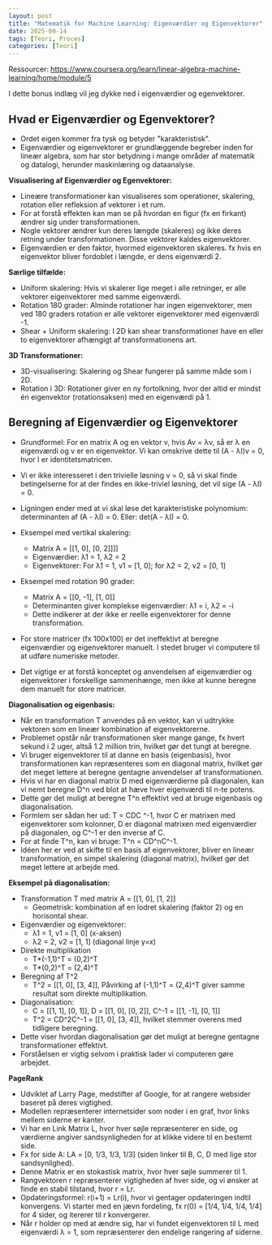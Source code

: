 ```yaml
---
layout: post
title: "Matematik for Machine Learning: Eigenværdier og Eigenvektorer"
date: 2025-09-14
tags: [Teori, Proces]
categories: [Teori]
---
```

Ressourcer:
https://www.coursera.org/learn/linear-algebra-machine-learning/home/module/5

I dette bonus indlæg vil jeg dykke ned i eigenværdier og egenvektorer.

## Hvad er Eigenværdier og Egenvektorer?
- Ordet eigen kommer fra tysk og betyder "karakteristisk".
- Eigenværdier og eigenvektorer er grundlæggende begreber inden for lineær algebra, som har stor betydning i mange områder af matematik og datalogi, herunder maskinlæring og dataanalyse.

**Visualisering af Eigenværdier og Egenvektorer:**
- Lineære transformationer kan visualiseres som operationer, skalering, rotation eller refleksion af vektorer i et rum.
- For at forstå effekten kan man se på hvordan en figur (fx en firkant) ændrer sig under transformationen.
- Nogle vektorer ændrer kun deres længde (skaleres) og ikke deres retning under transformationen. Disse vektorer kaldes eigenvektorer.
- Eigenværdien er den faktor, hvormed eigenvektoren skaleres. fx hvis en eigenvektor bliver fordoblet i længde, er dens eigenværdi 2.

**Særlige tilfælde:**
- Uniform skalering: Hvis vi skalerer lige meget i alle retninger, er alle vektorer eigenvektorer med samme eigenværdi.
- Rotation 180 grader: Alminde rotationer har ingen eigenvektorer, men ved 180 graders rotation er alle vektorer eigenvektorer med eigenværdi -1.
- Shear + Uniform skalering: I 2D kan shear transformationer have en eller to eigenvektorer afhængigt af transformationens art.

**3D Transformationer:**
- 3D-visualisering: Skalering og Shear fungerer på samme måde som i 2D.
- Rotation i 3D: Rotationer giver en ny fortolkning, hvor der altid er mindst én eigenvektor (rotationsaksen) med en eigenværdi på 1.

## Beregning af Eigenværdier og Eigenvektorer
- Grundformel: For en matrix A og en vektor v, hvis Av = λv, så er λ en eigenværdi og v er en eigenvektor. Vi kan omskrive dette til (A - λI)v = 0, hvor I er identitetsmatricen.
- Vi er ikke interesseret i den trivielle løsning v = 0, så vi skal finde betingelserne for at der findes en ikke-triviel løsning, det vil sige (A - λI) = 0.
- Ligningen ender med at vi skal løse det karakteristiske polynomium: determinanten af (A - λI) = 0. Eller: det(A - λI) = 0.
- Eksempel med vertikal skalering:
	- Matrix A = [[1, 0], [0, 2]]]]
	- Eigenværdier: λ1 = 1, λ2 = 2
	- Eigenvektorer: For λ1 = 1, v1 = [1, 0]; for λ2 = 2, v2 = [0, 1]

- Eksempel med rotation 90 grader:
	- Matrix A = [[0, -1], [1, 0]]
	- Determinanten giver komplekse eigenværdier: λ1 = i, λ2 = -i
	- Dette indikerer at der ikke er reelle eigenvektorer for denne transformation.

- For store matricer (fx 100x100) er det ineffektivt at beregne eigenværdier og eigenvektorer manuelt. I stedet bruger vi computere til at udføre numeriske metoder.
- Det vigtige er at forstå konceptet og anvendelsen af eigenværdier og eigenvektorer i forskellige sammenhænge, men ikke at kunne beregne dem manuelt for store matricer.

**Diagonalisation og eigenbasis:**
- Når en transformation T anvendes på en vektor, kan vi udtrykke vektoren som en lineær kombination af eigenvektorerne.
- Problemet opstår når transformationen sker mange gange, fx hvert sekund i 2 uger, altså 1.2 million trin, hvilket gør det tungt at beregne.
- Vi bruger eigenvektorer til at danne en basis (eigenbasis), hvor transformationen kan repræsenteres som en diagonal matrix, hvilket gør det meget lettere at beregne gentagne anvendelser af transformationen.
- Hvis vi har en diagonal matrix D med eigenværdierne på diagonalen, kan vi nemt beregne D^n ved blot at hæve hver eigenværdi til n-te potens.
- Dette gør det muligt at beregne T^n effektivt ved at bruge eigenbasis og diagonalisation.
- Formlem ser sådan her ud: T = CDC ^-1, hvor C er matrixen med eigenvektorer som kolonner, D er diagonal matrixen med eigenværdier på diagonalen, og C^-1 er den inverse af C.
- For at finde T^n, kan vi bruge: T^n = CD^nC^-1.
- Idéen her er ved at skifte til en basis af eigenvektorer, bliver en lineær transformation, en simpel skalering (diagonal matrix), hvilket gør det meget lettere at arbejde med.

**Eksempel på diagonalisation:**
- Transformation T med matrix A = [[1, 0], [1, 2]]
	- Geometrisk: kombination af en lodret skalering (faktor 2) og en horisontal shear.
- Eigenværdier og eigenvektorer:
	- λ1 = 1, v1 = [1, 0] (x-aksen)
	- λ2 = 2, v2 = [1, 1] (diagonal linje y=x)
- Direkte multiplikation
	- T*(-1,1)^T = (0,2)^T
	- T*(0,2)^T = (2,4)^T
- Beregning af T^2
	- T^2 = [[1, 0], [3, 4]], Påvirking af (-1,1)^T = (2,4)^T giver samme resultat som direkte multiplikation.
- Diagonalisation:
	- C = [[1, 1], [0, 1]], D = [[1, 0], [0, 2]], C^-1 = [[1, -1], [0, 1]]
	- T^2 = CD^2C^-1 = [[1, 0], [3, 4]], hvilket stemmer overens med tidligere beregning.
- Dette viser hvordan diagonalisation gør det muligt at beregne gentagne transformationer effektivt.
- Forståelsen er vigtig selvom i praktisk lader vi computeren gøre arbejdet.

**PageRank**
- Udviklet af Larry Page, medstifter af Google, for at rangere websider baseret på deres vigtighed.
- Modellen repræsenterer internetsider som noder i en graf, hvor links mellem siderne er kanter.
- Vi har en Link Matrix L, hvor hver søjle repræsenterer en side, og værdierne angiver sandsynligheden for at klikke videre til en bestemt side.
- Fx for side A: LA = [0, 1/3, 1/3, 1/3] (siden linker til B, C, D med lige stor sandsynlighed).
- Denne Matrix er en stokastisk matrix, hvor hver søjle summerer til 1.
- Rangvektoren r repræsenterer vigtigheden af hver side, og vi ønsker at finde en stabil tilstand, hvor r = Lr.
- Opdateringsformel: r(i+1) = Lr(i), hvor vi gentager opdateringen indtil konvergens. Vi starter med en jævn fordeling, fx r(0) = [1/4, 1/4, 1/4, 1/4] for 4 sider, og itererer til r konvergerer.
- Når r holder op med at ændre sig, har vi fundet eigenvektoren til L med eigenværdi λ = 1, som repræsenterer den endelige rangering af siderne.


	